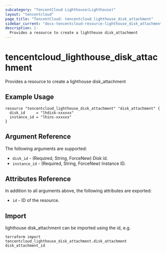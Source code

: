 ```yaml
---
subcategory: "TencentCloud Lighthouse(Lighthouse)"
layout: "tencentcloud"
page_title: "TencentCloud: tencentcloud_lighthouse_disk_attachment"
sidebar_current: "docs-tencentcloud-resource-lighthouse_disk_attachment"
description: |-
  Provides a resource to create a lighthouse disk_attachment
---
```


# tencentcloud_lighthouse_disk_attachment

Provides a resource to create a lighthouse disk_attachment

## Example Usage

```hcl
resource "tencentcloud_lighthouse_disk_attachment" "disk_attachment" {
  disk_id     = "lhdisk-xxxxxx"
  instance_id = "lhins-xxxxxx"
}
```

## Argument Reference

The following arguments are supported:

* `disk_id` - (Required, String, ForceNew) Disk id.
* `instance_id` - (Required, String, ForceNew) Instance ID.

## Attributes Reference

In addition to all arguments above, the following attributes are exported:

* `id` - ID of the resource.




## Import

lighthouse disk_attachment can be imported using the id, e.g.

```
terraform import tencentcloud_lighthouse_disk_attachment.disk_attachment disk_attachment_id
```

